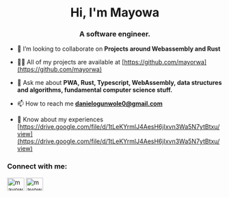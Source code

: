 
<h1 align="center">Hi, I'm Mayowa</h1>
<h3 align="center">A software engineer.</h3>

- 👯 I’m looking to collaborate on **Projects around Webassembly and Rust**

- 👨‍💻 All of my projects are available at [https://github.com/mayorwa](https://github.com/mayorwa)

- 💬 Ask me about **PWA, Rust, Typescript, WebAssembly, data structures and algorithms, fundamental computer science stuff.**

- 📫 How to reach me **danielogunwole0@gmail.com**

- 📄 Know about my experiences [https://drive.google.com/file/d/1tLeKYrmlJ4AesH6jIxvn3Wa5N7ytBtxu/view](https://drive.google.com/file/d/1tLeKYrmlJ4AesH6jIxvn3Wa5N7ytBtxu/view)


<h3 align="left">Connect with me:</h3>
<p align="left">
<a href="https://www.linkedin.com/in/mayowaogunwole/" target="blank"><img align="center" src="https://raw.githubusercontent.com/rahuldkjain/github-profile-readme-generator/master/src/images/icons/Social/linked-in-alt.svg" alt="mayowa-ogunwole" height="30" width="40" /></a>
<a href="https://leetcode.com/u/ogunwolemayowa0/" target="blank"><img align="center" src="https://raw.githubusercontent.com/rahuldkjain/github-profile-readme-generator/master/src/images/icons/Social/leet-code.svg" alt="mayowaogunwole" height="30" width="40" /></a>
</p>
